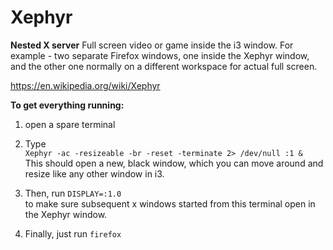 Xephyr
======

**Nested X server** 
Full screen video or game inside the i3 window. For example - two separate Firefox windows, one inside the Xephyr window, and the other one normally on a different workspace for actual full screen.

<https://en.wikipedia.org/wiki/Xephyr>

**To get everything running:**
1. open a spare terminal

2. Type  
`Xephyr -ac -resizeable -br -reset -terminate 2> /dev/null :1 &`  
This should open a new, black window, which you can move around and resize like any other window in i3.  

3. Then, run `DISPLAY=:1.0`  
to make sure subsequent x windows started from this terminal open in the Xephyr window.  

4. Finally, just run `firefox`
